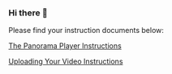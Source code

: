 ### Hi there 👋

Please find your instruction documents below:

<a href="https://github.com/Camera-Pan/Camera-Pan/blob/main/Player%20Instructions">The Panorama Player Instructions</a>


<a href="https://github.com/Camera-Pan/Camera-Pan/blob/main/Upload%20Instructions">Uploading Your Video Instructions</a>
